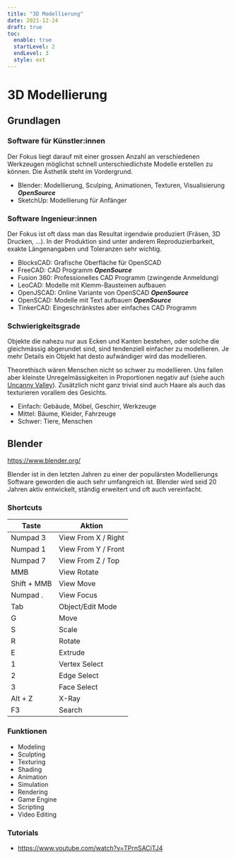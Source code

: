 ```yaml
---
title: "3D Modellierung"
date: 2021-12-24
draft: true
toc:
  enable: true
  startLevel: 2
  endLevel: 3
  style: ext
---
```


# 3D Modellierung

## Grundlagen

### Software für Künstler:innen

Der Fokus liegt darauf mit einer grossen Anzahl an verschiedenen Werkzeugen möglichst schnell unterschiedlichste Modelle erstellen zu können. Die Ästhetik steht im Vordergrund.

- Blender: Modellierung, Sculping, Animationen, Texturen, Visualisierung ***OpenSource***
- SketchUp: Modellierung für Anfänger

### Software Ingenieur:innen

Der Fokus ist oft dass man das Resultat irgendwie produziert (Fräsen, 3D Drucken, ...). In der Produktion sind unter anderem Reproduzierbarkeit, exakte Längenangaben und Toleranzen sehr wichtig.

- BlocksCAD: Grafische Oberfläche für OpenSCAD
- FreeCAD: CAD Programm ***OpenSource***
- Fusion 360: Professionelles CAD Programm (zwingende Anmeldung)
- LeoCAD: Modelle mit Klemm-Bausteinen aufbauen
- OpenJSCAD: Online Variante von OpenSCAD ***OpenSource***
- OpenSCAD: Modelle mit Text aufbauen ***OpenSource***
- TinkerCAD: Eingeschränkstes aber einfaches CAD Programm

### Schwierigkeitsgrade

Objekte die nahezu nur aus Ecken und Kanten bestehen, oder solche die gleichmässig abgerundet sind, sind tendenziell einfacher zu modellieren. Je mehr Details ein Objekt hat desto aufwändiger wird das modellieren.

Theorethisch wären Menschen nicht so schwer zu modellieren. Uns fallen aber kleinste Unregelmässigkeiten in Proportionen negativ auf (siehe auch [Uncanny Valley](https://de.wikipedia.org/wiki/Uncanny_Valley)). Zusätzlich nicht ganz trivial sind auch Haare als auch das texturieren vorallem des Gesichts.

- Einfach: Gebäude, Möbel, Geschirr, Werkzeuge
- Mittel: Bäume, Kleider, Fahrzeuge
- Schwer: Tiere, Menschen

## Blender

https://www.blender.org/

Blender ist in den letzten Jahren zu einer der populärsten Modellierungs Software geworden die auch sehr umfangreich ist. Blender wird seid 20 Jahren aktiv entwickelt, ständig erweitert und oft auch vereinfacht.

### Shortcuts

| Taste | Aktion |
| - | - |
| Numpad 3 | View From X / Right |
| Numpad 1 | View From Y / Front |
| Numpad 7 | View From Z / Top |
| MMB | View Rotate |
| Shift + MMB | View Move |
| Numpad . | View Focus |
| Tab | Object/Edit Mode |
| G | Move |
| S | Scale |
| R | Rotate |
| E | Extrude |
| 1 | Vertex Select |
| 2 | Edge Select |
| 3 | Face Select |
| Alt + Z | X-Ray |
| F3 | Search |

### Funktionen

- Modeling
- Sculpting
- Texturing
- Shading
- Animation
- Simulation
- Rendering
- Game Engine
- Scripting
- Video Editing

### Tutorials

- https://www.youtube.com/watch?v=TPrnSACiTJ4
